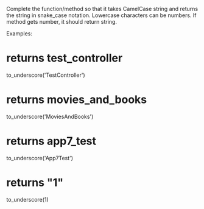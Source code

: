 Complete the function/method so that it takes CamelCase string and returns the string in snake_case notation. Lowercase characters can be numbers. If method gets number, it should return string.

Examples:

# returns test_controller
to_underscore('TestController')

# returns movies_and_books
to_underscore('MoviesAndBooks')

# returns app7_test
to_underscore('App7Test')

# returns "1"
to_underscore(1)
